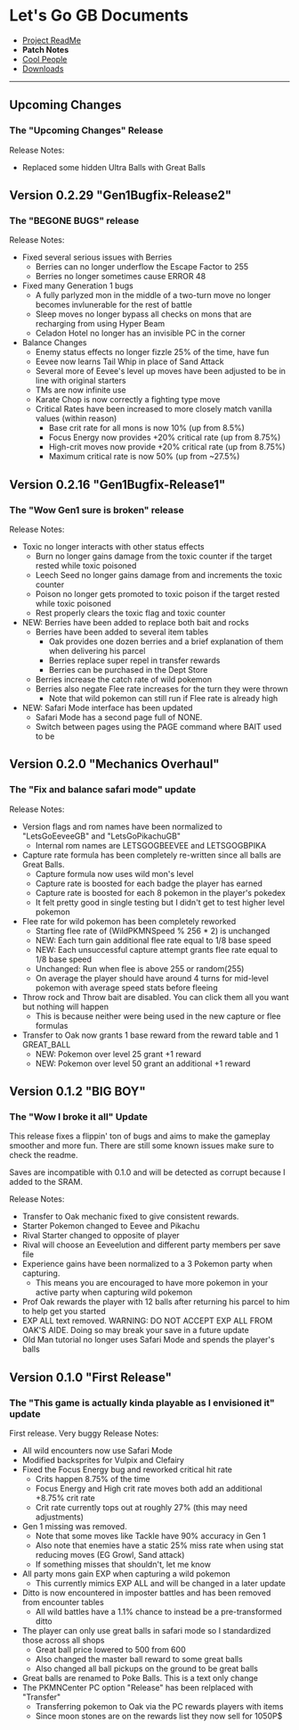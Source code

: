 # Let's Go GB Documents
- [Project ReadMe](https://crunchepillar.github.io/LetsgoGB/)
- **Patch Notes**
- [Cool People](https://crunchepillar.github.io/LetsgoGB/CoolPeoples)
- [Downloads](https://github.com/Crunchepillar/LetsgoGB/releases)  

---
## Upcoming Changes
### The "Upcoming Changes" Release
Release Notes:
* Replaced some hidden Ultra Balls with Great Balls

## Version 0.2.29 "Gen1Bugfix-Release2"
### The "BEGONE BUGS" release
Release Notes:
* Fixed several serious issues with Berries
  * Berries can no longer underflow the Escape Factor to 255
  * Berries no longer sometimes cause ERROR 48
* Fixed many Generation 1 bugs
  * A fully parlyzed mon in the middle of a two-turn move no longer becomes invlunerable for the rest of battle
  * Sleep moves no longer bypass all checks on mons that are recharging from using Hyper Beam
  * Celadon Hotel no longer has an invisible PC in the corner
* Balance Changes
  * Enemy status effects no longer fizzle 25% of the time, have fun
  * Eevee now learns Tail Whip in place of Sand Attack
  * Several more of Eevee's level up moves have been adjusted to be in line with original starters
  * TMs are now infinite use
  * Karate Chop is now correctly a fighting type move
  * Critical Rates have been increased to more closely match vanilla values (within reason)
    * Base crit rate for all mons is now 10% (up from 8.5%)
    * Focus Energy now provides +20% critical rate (up from 8.75%)
    * High-crit  moves now provide +20% critical rate (up from 8.75%)
    * Maximum critical rate is now 50% (up from ~27.5%)

## Version 0.2.16 "Gen1Bugfix-Release1"
### The "Wow Gen1 sure is broken" release
Release Notes:
* Toxic no longer interacts with other status effects
  * Burn no longer gains damage from the toxic counter if the target rested while toxic poisoned
  * Leech Seed no longer gains damage from and increments the toxic counter
  * Poison no longer gets promoted to toxic poison if the target rested while toxic poisoned
  * Rest properly clears the toxic flag and toxic counter
* NEW: Berries have been added to replace both bait and rocks
  * Berries have been added to several item tables
    * Oak provides one dozen berries and a brief explanation of them when delivering his parcel
    * Berries replace super repel in transfer rewards
    * Berries can be purchased in the Dept Store
  * Berries increase the catch rate of wild pokemon
  * Berries also negate Flee rate increases for the turn they were thrown
    * Note that wild pokemon can still run if Flee rate is already high
* NEW: Safari Mode interface has been updated
  * Safari Mode has a second page full of NONE.
  * Switch between pages using the PAGE command where BAIT used to be

## Version 0.2.0 "Mechanics Overhaul"
### The "Fix and balance safari mode" update
Release Notes:
* Version flags and rom names have been normalized to "LetsGoEeveeGB" and "LetsGoPikachuGB"
  * Internal rom names are LETSGOGBEEVEE and LETSGOGBPIKA
* Capture rate formula has been completely re-written since all balls are Great Balls.
  * Capture formula now uses wild mon's level
  * Capture rate is boosted for each badge the player has earned
  * Capture rate is boosted for each 8 pokemon in the player's pokedex
  * It felt pretty good in single testing but I didn't get to test higher level pokemon
* Flee rate for wild pokemon has been completely reworked
  * Starting flee rate of (WildPKMNSpeed % 256 * 2) is unchanged
  * NEW: Each turn gain additional flee rate equal to 1/8 base speed
  * NEW: Each unsuccessful capture attempt grants flee rate equal to 1/8 base speed
  * Unchanged: Run when flee is above 255 or random(255)
  * On average the player should have around 4 turns for mid-level pokemon with average speed stats before fleeing
* Throw rock and Throw bait are disabled. You can click them all you want but nothing will happen
  * This is because neither were being used in the new capture or flee formulas
* Transfer to Oak now grants 1 base reward from the reward table and 1 GREAT_BALL
  * NEW: Pokemon over level 25 grant +1 reward
  * NEW: Pokemon over level 50 grant an additional +1 reward
  
## Version 0.1.2 "BIG BOY"
### The "Wow I broke it all" Update
This release fixes a flippin' ton of bugs and aims to make the gameplay smoother and more fun. There are still some known issues make sure to check the readme.

Saves are incompatible with 0.1.0 and will be detected as corrupt because I added to the SRAM.

Release Notes:
* Transfer to Oak mechanic fixed to give consistent rewards.
* Starter Pokemon changed to Eevee and Pikachu
* Rival Starter changed to opposite of player
* Rival will choose an Eeveelution and different party members per save file
* Experience gains have been normalized to a 3 Pokemon party when capturing.
  * This means you are encouraged to have more pokemon in your active party when capturing wild pokemon
* Prof Oak rewards the player with 12 balls after returning his parcel to him to help get you started
* EXP ALL text removed. WARNING: DO NOT ACCEPT EXP ALL FROM OAK'S AIDE. Doing so may break your save in a future update
* Old Man tutorial no longer uses Safari Mode and spends the player's balls

## Version 0.1.0 "First Release"
### The "This game is actually kinda playable as I envisioned it" update
First release. Very buggy
Release Notes:
* All wild encounters now use Safari Mode
* Modified backsprites for Vulpix and Clefairy
* Fixed the Focus Energy bug and reworked critical hit rate
  * Crits happen 8.75% of the time
  * Focus Energy and High crit rate moves both add an additional +8.75% crit rate
  * Crit rate currently tops out at roughly 27% (this may need adjustments)
* Gen 1 missing was removed.
  * Note that some moves like Tackle have 90% accuracy in Gen 1
  * Also note that enemies have a static 25% miss rate when using stat reducing moves (EG Growl, Sand attack)
  * If something misses that shouldn't, let me know
* All party mons gain EXP when capturing a wild pokemon
  * This currently mimics EXP ALL and will be changed in a later update
* Ditto is now encountered in imposter battles and has been removed from encounter tables
  * All wild battles have a 1.1% chance to instead be a pre-transformed ditto
* The player can only use great balls in safari mode so I standardized those across all shops
  * Great ball price lowered to 500 from 600
  * Also changed the master ball reward to some great balls
  * Also changed all ball pickups on the ground to be great balls
* Great balls are renamed to Poke Balls. This is a text only change
* The PKMNCenter PC option "Release" has been relplaced with "Transfer"
  * Transferring pokemon to Oak via the PC rewards players with items
  * Since moon stones are on the rewards list they now sell for 1050P$
